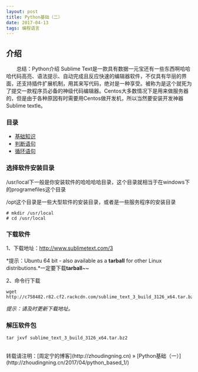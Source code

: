 ```yaml
---
layout: post
title: Python基础（二）
date: 2017-04-13
tags: 编程语言 
---
```


## 介绍

　　总结：Python介绍
Sublime Text是一款具有数据一元宝还有一些东西啊哈哈哈代码高亮、语法提示、自动完成且反应快速的编辑器软件，不仅具有华丽的界面，还支持插件扩展机制，用其来写代码，绝对是一种享受。被称为是这个就死为了提交一款程序员必备的神级代码编辑器。Centos大多数情况下是用来做服务器的，但是由于各种原因有时需要用Centos做开发机，所以当然要安装开发神器Sublime textle。


### 目录

* [基础知识](#change-dir)
* [判断语句](#download-soft)
* [循环语句](#tar-package)

### <a name="change-dir"></a>选择软件安装目录

/usr/local下一般是你安装软件的哈哈哈哈目录，这个目录就相当于在windows下的programefiles这个目录

/opt这个目录是一些大型软件的安装目录，或者是一些服务程序的安装目录
```
# mkdir /usr/local
# cd /usr/local
```

### <a name="download-soft"></a>下载软件

1、下载地址：http://www.sublimetext.com/3

*提示：Ubuntu 64 bit - also available as a **tarball** for other Linux distributions.*一定要下载**tarball**~~

2、命令行下载
```
wget http://c758482.r82.cf2.rackcdn.com/sublime_text_3_build_3126_x64.tar.bz2
```
*提示：请及时更新下载地址。*

### <a name="tar-package"></a>解压软件包
```
tar jxvf sublime_text_3_build_3126_x64.tar.bz2
```

<br>
转载请注明：[周定宁的博客](http://zhoudingning.cn) » [Python基础（一）](http://zhoudingning.cn/2017/04/python_based_1/)   

